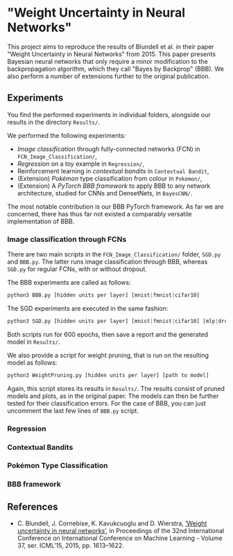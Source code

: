 # "Weight Uncertainty in Neural Networks"

This project aims to reproduce the results of  Blundell et al. in their paper "Weight Uncertainty in Neural Networks" from 2015.
This paper presents Bayesian neural networks that only require a minor modification to the backpropagation algorithm, which they call "Bayes by Backprop" (BBB).
We also perform a number of extensions further to the original publication.

## Experiments
You find the performed experiments in individual folders, alongside our results in the directory `Results/`.

We performed the following experiments:
- _Image classification_ through fully-connected networks (FCN) in `FCN_Image_Classification/`,
- _Regression_ on a toy example in `Regression/`,
- Reinforcement learning in _contextual bandits_ in `Contextual Bandit`,
- (Extension) _Pokémon_ type classification from colour in `Pokemon/`,
- (Extension) A _PyTorch BBB framework_ to apply BBB to any network architecture, studied for CNNs and DensetNets, in `BayesCNN/`.

The most notable contribution is our BBB PyTorch framework. As far we are concerned, there has thus far not existed a comparably versatile implementation of BBB.

### Image classification through FCNs
There are two main scripts in the `FCN_Image_Classification/` folder, `SGD.py` and `BBB.py`. The latter runs image classification through BBB, whereas `SGD.py` for regular FCNs, with or without dropout.

The BBB experiments are called as follows:
```python
python3 BBB.py [hidden units per layer] [mnist|fmnist|cifar10]
```
The SGD experiments are executed in the same fashion:
```python
python3 SGD.py [hidden units per layer] [mnist|fmnist|cifar10] [mlp|dropout]
```
Both scripts run for 600 epochs, then save a report and the generated model in `Results/`.

We also provide a script for weight pruning, that is run on the resulting model as follows:
```python
python3 WeightPruning.py [hidden units per layer] [path to model]
```
Again, this script stores its results in `Results/`. The results consist of pruned models and plots, as in the original paper.
The models can then be further tested for their classification errors.
For the case of BBB, you can just uncomment the last few lines of `BBB.py` script.

### Regression
### Contextual Bandits
### Pokémon Type Classification
### BBB framework

## References
- C. Blundell, J. Cornebise, K. Kavukcuoglu and D. Wierstra, [‘Weight uncertainty in
neural networks’](https://arxiv.org/abs/1505.05424), in Proceedings of the 32nd International Conference on International Conference on Machine Learning - Volume 37, ser. ICML’15, 2015, pp. 1613–1622.
